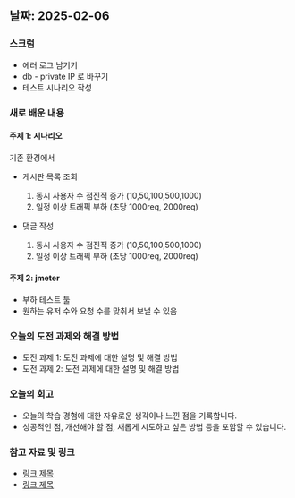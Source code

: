 ## 날짜: 2025-02-06

### 스크럼

- 에러 로그 남기기
- db - private IP 로 바꾸기
- 테스트 시나리오 작성

### 새로 배운 내용

#### 주제 1: 시나리오

기존 환경에서

- 게시판 목록 조회

  1. 동시 사용자 수 점진적 증가 (10,50,100,500,1000)
  2. 일정 이상 트래픽 부하 (초당 1000req, 2000req)

- 댓글 작성

  1. 동시 사용자 수 점진적 증가 (10,50,100,500,1000)
  2. 일정 이상 트래픽 부하 (초당 1000req, 2000req)

#### 주제 2: jmeter

- 부하 테스트 툴
- 원하는 유저 수와 요청 수를 맞춰서 보낼 수 있음

### 오늘의 도전 과제와 해결 방법

- 도전 과제 1: 도전 과제에 대한 설명 및 해결 방법
- 도전 과제 2: 도전 과제에 대한 설명 및 해결 방법

### 오늘의 회고

- 오늘의 학습 경험에 대한 자유로운 생각이나 느낀 점을 기록합니다.
- 성공적인 점, 개선해야 할 점, 새롭게 시도하고 싶은 방법 등을 포함할 수 있습니다.

### 참고 자료 및 링크

- [링크 제목](URL)
- [링크 제목](URL)
